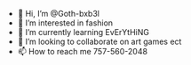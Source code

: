 - 👋 Hi, I’m @Goth-bxb3l
- 👀 I’m interested in fashion 
- 🌱 I’m currently learning EvErYtHiNG
- 💞️ I’m looking to collaborate on art games ect
- 📫 How to reach me 757-560-2048 

<!---
Goth-bxb3l/Goth-bxb3l is a ✨ special ✨ repository because its `README.md` (this file) appears on your GitHub profile.
You can click the Preview link to take a look at your changes.
--->
